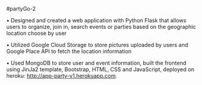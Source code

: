 #partyGo-2

• Designed and created a web application with Python Flask that allows users to organize, join in, search events or
parties based on the geographic location choose by user  

• Utilized Google Cloud Storage to store pictures uploaded by users and Google Place API to fetch the location
information  

• Used MongoDB to store user and event information, built the frontend using JinJa2 template, Bootstrap, HTML,
CSS and JavaScript, deployed on heroku: http://app-party-v1.herokuapp.com.    


